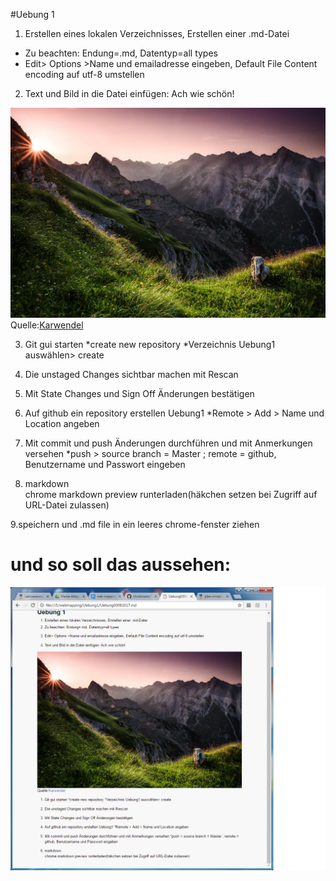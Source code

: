 #Uebung 1

1. Erstellen eines lokalen Verzeichnisses, Erstellen einer .md-Datei 
* Zu beachten: Endung=.md, Datentyp=all types
* Edit> Options >Name und emailadresse eingeben, Default File Content encoding auf utf-8 umstellen


2. Text und Bild in die Datei einfügen:
Ach wie schön!

![Karwendel](Karwendel_Sonnenuntergang.jpg)
Quelle:[Karwendel](http://karwendelhaus.com/wp-content/uploads/2015/09/Karwendel_Sonnenuntergang.jpg)

3. Git gui starten
*create new repository
*Verzeichnis Uebung1 auswählen> create

4. Die unstaged Changes sichtbar machen mit Rescan

5. Mit State Changes und Sign Off Änderungen bestätigen

6. Auf github ein repository erstellen Uebung1
*Remote > Add > Name und Location angeben

7. Mit commit und push Änderungen durchführen und mit Anmerkungen versehen
*push > source branch = Master ; remote = github, Benutzername und Passwort eingeben

8. markdown  
chrome markdown preview runterladen(häkchen setzen bei Zugriff auf URL-Datei zulassen)

9.speichern und .md file in ein leeres chrome-fenster ziehen

# und so soll das aussehen: 
![Screenshot](Unbenannt.png)
